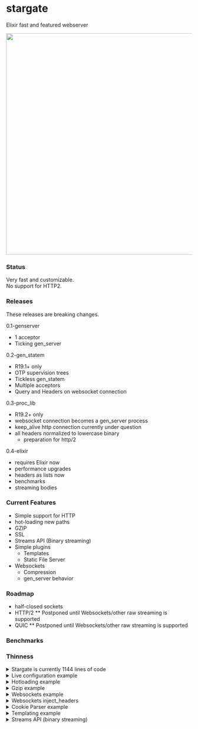 # stargate
Elixir fast and featured webserver

<img src="https://i.imgur.com/UKKzOYr.jpg" width="960" height="600" />

### Status
Very fast and customizable.  
No support for HTTP2.  

### Releases
These releases are breaking changes.  
  
0.1-genserver  
  - 1 acceptor 
  - Ticking gen_server

0.2-gen_statem
  - R19.1+ only
  - OTP supervision trees
  - Tickless gen_statem
  - Multiple acceptors
  - Query and Headers on websocket connection

0.3-proc_lib
  - R19.2+ only
  - websocket connection becomes a gen_server process
  - keep_alive http connection currently under question
  - all headers normalized to lowercase binary
    - preparation for http/2

0.4-elixir
  - requires Elixir now
  - performance upgrades
  - headers as lists now
  - benchmarks
  - streaming bodies

### Current Features
- Simple support for HTTP  
- hot-loading new paths  
- GZIP
- SSL  
- Streams API (Binary streaming)
- Simple plugins
  - Templates
  - Static File Server
- Websockets  
  - Compression  
  - gen_server behavior

### Roadmap
- half-closed sockets  
- HTTP/2   ** Postponed until Websockets/other raw streaming is supported    
- QUIC     ** Postponed until Websockets/other raw streaming is supported  

### Benchmarks

### Thinness
<details>
<summary>Stargate is currently 1144 lines of code</summary>  
```
git ls-files | grep -P ".*(erl|hrl)" | xargs wc -l

   43 src/app/acceptor/stargate_acceptor_gen.erl
   25 src/app/acceptor/stargate_acceptor_sup.erl
    8 src/app/stargate_app.erl
   69 src/app/stargate_child_gen.erl
   25 src/app/stargate_sup.erl
    6 src/handler/stargate_handler_redirect_https.erl
   11 src/handler/stargate_handler_wildcard.erl
   39 src/handler/stargate_handler_wildcard_ws.erl
   21 src/plugin/stargate_plugin.erl
   88 src/plugin/stargate_static_file.erl
   96 src/plugin/stargate_template.erl
  172 src/proto/stargate_proto_http.erl
  162 src/proto/stargate_proto_ws.erl
  103 src/stargate.erl
   16 src/stargate_transport.erl
  260 src/stargate_vessel.erl

 1144 total

```
</details> 
 

### Example
<details>
<summary>Basic example</summary>
```erlang

%Listen on all interfaces for any non-ssl request /w websocket on port 8000
% SSL requests on port 8443  ./priv/cert.pem   ./priv/key.pem  

stargate:launch_demo().
```
</details>

<details>
<summary>Live configuration example</summary>
   
```erlang

{ok, _} = application:ensure_all_started(stargate),

{ok, HttpPid} = stargate:warp_in(
  #{
      port=> 80, 
      ip=> {0,0,0,0},
      listen_args=> [{nodelay, false}],
      hosts=> #{
          {http, "public.templar-archive.aiur"}=> {templar_archive_public, #{}},
          {http, "*"}=> {handler_redirect_https, #{}},
      }
  }
),

WSCompress = #{window_bits=> 15, level=>best_speed, mem_level=>8, strategy=>default},
{ok, HttpsPid} = stargate:warp_in(
  #{
      port=> 443,
      ip=> {0,0,0,0},
      listen_args=> [{nodelay, false}],
      ssl_opts=> [
          {certfile, "./priv/lets-encrypt-cert.pem"},
          {keyfile, "./priv/lets-encrypt-key.pem"},

          {cacertfile, "./priv/lets-encrypt-x3-cross-signed.pem"}
      ],
      hosts=> #{
          {http, "templar-archive.aiur"}=> {templar_archive, #{}},
          {http, "www.templar-archive.aiur"}=> {templar_archive, #{}},

          {http, "research.templar-archive.aiur"}=> {templar_archive_research, #{}},

          {ws, {"ws.templar-archive.aiur", "/emitter"}}=> 
              {ws_emitter, #{compress=> WSCompress}},
          {ws, {"ws.templar-archive.aiur", "/transmission"}}=> 
              {ws_transmission, #{compress=> WSCompress}}
      }
  }
).

-module(templar_archive_public).
-compile(export_all).

http('GET', Path, Query, Headers, Body, S) ->
    stargate_plugin:serve_static(<<"./priv/public/">>, Path, Headers, S).


-module(templar_archive).
-compile(export_all).

http('GET', <<"/">>, Query, Headers, Body, S) ->
    Socket = maps:get(socket, S),
    {ok, {SourceAddr, _}} = ?TRANSPORT_PEERNAME(Socket),

    SourceIp = unicode:characters_to_binary(inet:ntoa(SourceAddr)),
    Resp =  <<"Welcome to the templar archives ", SourceIp/binary>>,
    {200, #{}, Resp, S}
    .


-module(templar_archive_research).
-compile(export_all).

http('GET', Path, Query, #{'Cookie':= <<"power_overwhelming">>}, Body, S) ->
    stargate_plugin:serve_static(<<"./priv/research/">>, Path, Headers, S);

http('GET', Path, Query, Headers, Body, S) ->
    Resp =  <<"Access Denied">>,
    {200, #{}, Resp, S}.


-module(ws_emitter).
-behavior(gen_server).
-compile(export_all).

handle_cast(_Message, S) -> {noreply, S}.
handle_call(_Message, _From, S) -> {reply, ok, S}.
code_change(_OldVersion, S, _Extra) -> {ok, S}. 

start_link(Params) -> gen_server:start_link(?MODULE, Params, []).

init({ParentPid, Query, Headers, State}) ->
    %If we dont trap_exit plus catch 'EXIT' we cant have terminate called, up to you
    process_flag(trap_exit, true),

    {ok, State#{parent=> ParentPid}}.

terminate(Reason, _S) -> 
    io:format("~p:~n disconnect~n ~p~n", [?MODULE, Reason]).

handle_info({'EXIT', _, _Reason}, D) ->
    {stop, {shutdown, got_exit_signal}, D};



handle_info({text, Bin}, S=#{parent:= ParentPid}) ->
    ParentPid ! {ws_send, {bin, <<"hello">>}},
    ParentPid ! {ws_send, {bin_compress, <<"hello compressed">>}},
    {noreply, S};

handle_info({bin, Bin}, S) ->
    io:format("~p:~n Got bin~n ~p~n", [?MODULE, Bin]),
    ParentPid ! {ws_send, {text, <<"a websocket text msg">>}},
    ParentPid ! {ws_send, {text_compress, <<"a websocket text msg compressed">>}},
    {noreply, S};

handle_info(Message, S) -> 
    io:format("~p:~n Unhandled handle_info~n ~p~n ~p~n", [?MODULE, Message, S]),
    {noreply, S}.

```
</details>  
  
<details>
<summary>Hotloading example</summary>

```erlang
%Pid gotten from return value of warp_in/[1,2].

stargate:update_params(HttpsPid, #{
  hosts=> #{ 
      {http, <<"new_quarters.templar-archive.aiur">>}=> {new_quarters, #{}}
  }, 
  ssl_opts=> [
      {certfile, "./priv/new_cert.pem"},
      {keyfile, "./priv/new_key.pem"}
  ]
})
```
</details>  
  
<details>
<summary>Gzip example</summary>

```erlang
Headers = #{'Accept-Encoding'=> <<"gzip">>, <<"ETag">>=> <<"12345">>},
S = old_state,
{ReplyCode, ReplyHeaders, ReplyBody, NewState} = 
    stargate_plugin:serve_static(<<"./priv/website/">>, <<"index.html">>, Headers, S),

ReplyCode = 200,
ReplyHeaders = #{<<"Content-Encoding">>=> <<"gzip">>, <<"ETag">>=> <<"54321">>},
```
</details>

<details>
<summary>Websockets example</summary>  
  
Keep-alives are sent from server automatically  
Defaults are in global.hrl  
Max sizes protect vs DDOS  
  
Keep in mind that encoding/decoding json + websocket frames produces alot of eheap_allocs; fragmenting the process heap beyond possible GC cleanup. Make sure to do these operations inside the stargate_vessel process itself or a temporary process.  You greatly risk crashing the entire beam VM otherwise due to it not being able to allocate anymore eheap.  
  
Using max_heap_size erl vm arg can somewhat remedy this problem.



```erlang
-module(ws_transmission).
-behavior(gen_server).
-compile(export_all).

handle_cast(_Message, S) -> {noreply, S}.
handle_call(_Message, _From, S) -> {reply, ok, S}.
code_change(_OldVersion, S, _Extra) -> {ok, S}. 

start_link(Params) -> gen_server:start_link(?MODULE, Params, []).

init({ParentPid, Query, Headers, State}) ->
    %If we dont trap_exit plus catch 'EXIT' we cant have terminate called, up to you
    process_flag(trap_exit, true),

    Cookies = maps:get(<<"cookie">>, Headers, undefined),
    case Cookies of
        <<"token=mysecret">> -> {ok, State#{parent=> ParentPid}};
        _ -> ignore
    end.

terminate(Reason, _S) -> 
    io:format("~p:~n disconnect~n ~p~n", [?MODULE, Reason]).

handle_info({'EXIT', _, _Reason}, D) ->
    {stop, {shutdown, got_exit_signal}, D};



handle_info({text, Bin}, S=#{parent:= ParentPid}) ->
    ParentPid ! {ws_send, {bin, <<"hello">>}},
    ParentPid ! {ws_send, {bin_compress, <<"hello compressed">>}},
    {noreply, S};

handle_info({bin, Bin}, S) ->
    io:format("~p:~n Got bin~n ~p~n", [?MODULE, Bin]),
    ParentPid ! {ws_send, {text, "a websocket text list"}},
    ParentPid ! {ws_send, {text, <<"a websocket text bin">>}},
    ParentPid ! {ws_send, {text_compress, <<"a websocket text msg compressed">>}},
    {noreply, S};

handle_info(Message, S) -> 
    io:format("~p:~n Unhandled handle_info~n ~p~n ~p~n", [?MODULE, Message, S]),
    {noreply, S}.
```

```javascript

//Chrome javascript WS example:
var socket = new WebSocket("ws://127.0.0.1:8000");
socket.send("Hello Mike");
```
</details>

<details>
<summary>Websockets inject_headers</summary>  
  
Sometimes we need to send back custom headers in the
handshake. We can now add an inject_headers param (which
is a map) to the site definition.

```erlang
NoVNCServer = #{
    port=> 5600, ip=> {0,0,0,0},
    hosts=> #{
        {ws, {"localhost:5000", "/websockify"}}=> {handler_panel_vnc, #{
            inject_headers=> #{<<"Sec-WebSocket-Protocol">>=> <<"binary">>}
        }}
    }
}
```
</details>

<details>
<summary>Cookie Parser example</summary>  
```erlang
Map = stargate_plugin:cookie_parse(<<"token=mysecret; other_stuff=some_other_thing">>)
```
</details>

<details>
<summary>Templating example</summary>  
  
Basic templating system uses the default regex of "<%=(.*?)%>" to pull out captures from a binary.

For example writing html like:

```html
<li class='my-nav-list <%= case :category of <<\"index\">>-> 'my-nav-list-active'; _-> '' end. %>'>
  <a href='/' class='link'>
    <span class='act'>Home</span>
    <span class='hov'>Home</span>
  </a>
</li>
```

You can now do:

```erlang
KeyValue = #{category=> <<"index">>},
TransformedBin = stargate_plugin:template(HtmlBin, KeyValue).
```

The return is the evaluation of the expressions between the match with the :terms substituted.

You may pass your own regex to match against using stargate_plugin:template/3:

```erlang
stargate_plugin:template("{{(.*?)}}", HtmlBin, KeyValue).
```
</details>

<details>
<summary>Streams API (binary streaming)</summary>  

Binary streaming for non-chunked encoding responses.

```erlang

-module(http_handler_stream).
-compile(export_all).

close_stream(Pid) ->
    Pid ! close_connection.

ticker(Pid) ->
      timer:sleep(1000),
      Pid ! {send_chunk, <<"hi">>},
      ticker(Pid).

http('GET', <<"/stream">>, _Query, _Headers, _Body, S) ->
      io:format("Streaming.. ~p ~p ~n", [S, self()]),
      spawn_link(http_handler_stream, ticker, [self()]),
      {200, #{}, stream, S}.
```
</details>
